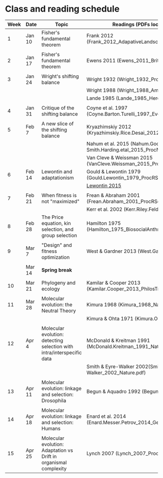 
# Class and reading schedule

| Week | Date   | Topic                                                                  | Readings (PDFs located on Canvas)                                                                                      |
|------|--------|------------------------------------------------------------------------|------------------------------------------------------------------------------------------------------------------------|
| 1    | Jan 10 | Fisher's fundamental theorem                                           | Frank 2012 (Frank\_2012\_AdapativeLandscapeEvolutionaryBiology.pdf)                                                    |
|      |        |                                                                        |                                                                                                                        |
| 2    | Jan 17 | Fisher's fundamental theorem                                           | Ewens 2011 (Ewens\_2011\_BritishJPhilosSci.pdf)                                                                        |
|      |        |                                                                        |                                                                                                                        |
| 3    | Jan 24 | Wright's shifting balance                                              | Wright 1932 (Wright\_1932\_ProcSixthIntCongrGenet.pdf)                                                                 |
|      |        |                                                                        | Wright 1988 (Wright\_1988\_AmNat.pdf)                                                                                  |
|      |        |                                                                        | Lande 1985 (Lande\_1985\_Heredity.pdf)                                                                                 |
|      |        |                                                                        |                                                                                                                        |
| 4    | Jan 31 | Critique of the shifting balance                                       | Coyne et al. 1997 (Coyne.Barton.Turelli\_1997\_Evolution.pdf)                                                          |
|      |        |                                                                        |                                                                                                                        |
| 5    | Feb 7  | A new slice of the shifting balance                                    | Kryazhimskiy 2012 (Kryazhimskiy.Rice.Desai\_2012\_Evolution.pdf)                                                       |
|      |        |                                                                        | Nahum et al. 2015 (Nahum.Godfrey-Smith.Harding.etal\_2015\_ProcNatlAcadSciUSA.pdf)                                     |
|      |        |                                                                        | Van Cleve & Weissman 2015 (VanCleve.Weissman\_2015\_ProcNatlAcadSciUSA.pdf)                                            |
| 6    | Feb 14 | Lewontin and adaptationism                                             | Gould & Lewontin 1979 (Gould.Lewontin\_1979\_ProcRSocB.pdf),                                                           |
|      |        |                                                                        | [Lewontin 2015](https://thisviewoflife.com/the-spandrels-of-san-marco-revisited-an-interview-with-richard-c-lewontin/) |
|      |        |                                                                        |                                                                                                                        |
| 7    | Feb 21 | When fitness is not "maximized"                                        | Frean & Abraham 2001 (Frean.Abraham\_2001\_ProcRSocB.pdf),                                                             |
|      |        |                                                                        | Kerr et al. 2002 (Kerr.Riley.Feldman\_2002\_Nature.pdf)                                                                |
| 8    | Feb 28 | The Price equation, kin selection, and group selection                 | Hamilton 1975 (Hamilton\_1975\_BiosocialAnthropology.pdf)                                                              |
|      |        |                                                                        |                                                                                                                        |
| 9    | Mar 7  | "Design" and fitness optimization                                      | West & Gardner 2013 (West.Gardner\_2013\_CurrBiol.pdf)                                                                 |
|      |        |                                                                        |                                                                                                                        |
|      | Mar 14 | **Spring break**                                                       |                                                                                                                        |
|      |        |                                                                        |                                                                                                                        |
| 10   | Mar 21 | Phylogeny and ecology                                                  | Kamilar & Cooper 2013 (Kamilar.Cooper\_2013\_PhilosTransRSocB.pdf)                                                     |
|      |        |                                                                        |                                                                                                                        |
| 11   | Mar 28 | Molecular evolution: the Neutral Theory                                | Kimura 1968 (Kimura\_1968\_Nature.pdf)                                                                                 |
|      |        |                                                                        | Kimura & Ohta 1971 (Kimura.Ohta\_1971\_Nature.pdf)                                                                     |
|      |        |                                                                        |                                                                                                                        |
| 12   | Apr 4  | Molecular evolution: detecting selection with intra/interspecific data | McDonald & Kreitman 1991 (McDonald.Kreitman\_1991\_Nature.pdf)                                                         |
|      |        |                                                                        | Smith & Eyre-Walker 2002(Smith.Eyre-Walker\_2002\_Nature.pdf)                                                          |
|      |        |                                                                        |                                                                                                                        |
| 13   | Apr 11 | Molecular evolution: linkage and selection: Drosophila                 | Begun & Aquadro 1992 (Begun.Aquadro\_1992\_Nature.pdf)                                                                 |
|      |        |                                                                        |                                                                                                                        |
| 14   | Apr 18 | Molecular evolution: linkage and selection: Humans                     | Enard et al. 2014 (Enard.Messer.Petrov\_2014\_GenomeRes.pdf)                                                           |
|      |        |                                                                        |                                                                                                                        |
| 15   | Apr 25 | Molecular evolution: Adaptation vs Drift in organismal complexity      | Lynch 2007 (Lynch\_2007\_ProcNatlAcadSciUSA.pdf)                                                                       |

<!-- ## Topics: -->

<!-- * fisher vs wright: mass selection vs shifting balance -->
<!--     - Ewens 2011 -->
<!--     - Wright 1932 / 1988 / Lande 1985 -->
<!--     - Coyne, Barton, Turelli 1997 -->
<!--     - Kryazhimskiy / Nahum / Van Cleve -->

<!-- * lewontin vs dawkins: spandrels or adaptations -->
<!--     - Lewontin & Gould / Lewontin 1979 / Lewontin interview -->
<!--     - Hastings 1981 / Frean & Abraham 2001 / Rankin 2005 -->
<!--     - Frank 1995 on the price equation -->
<!--     - Grafen 2008 -->
<!--     - Lehmann & Rousset (2014) -->
	
<!-- * kimura vs gillespie: drift or draft -->

<!-- ## Key Concepts: -->
<!-- * evolutionary change as a dynamical system -->
<!-- * selection as hill climbing -->
<!-- * adaptations as equilibrium points -->

<!-- ## Crazy topics: -->
<!-- * Steve Frank's work on evolution and information theory -->
<!-- * Jeremy England's theory of evolution via entropy production -->
<!-- * Selection and constraint: the role of landscape and the no free lunch theorems -->

